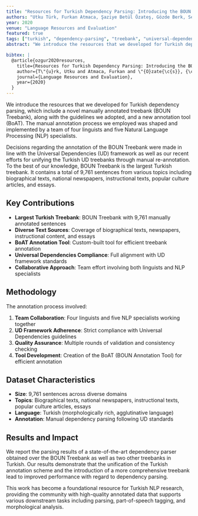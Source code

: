 ```yaml
---
title: "Resources for Turkish Dependency Parsing: Introducing the BOUN Treebank and the BoAT Annotation Tool"
authors: "Utku Türk, Furkan Atmaca, Şaziye Betül Özateş, Gözde Berk, Seyyit Talha Bedir, Abdullatif Köksal, Balkız Öztürk Başaran, Tunga Güngör, Arzucan Özgür"
year: 2020
venue: "Language Resources and Evaluation"
featured: true
tags: ["turkish", "dependency-parsing", "treebank", "universal-dependencies", "annotation-tool", "linguistic-resources"]
abstract: "We introduce the resources that we developed for Turkish dependency parsing, which include a novel manually annotated treebank (BOUN Treebank), along with the guidelines we adopted, and a new annotation tool (BoAT)."

bibtex: |
  @article{ozgur2020resources,
    title={Resources for Turkish Dependency Parsing: Introducing the BOUN Treebank and the BoAT Annotation Tool},
    author={T\"{u}rk, Utku and Atmaca, Furkan and \"{O}zate{\c{s}}, {\c{S}}aziye Bet\"{u}l and Berk, G\"{o}zde and Bedir, Seyyit Talha and K\"{o}ksal, Abdullatif and Ba{\c{s}}aran, Balk{\i}z \"{O}zt\"{u}rk and G\"{u}ng\"{o}r, Tunga and \"{O}zg\"{u}r, Arzucan},
    journal={Language Resources and Evaluation},
    year={2020}
  }
---
```


We introduce the resources that we developed for Turkish dependency parsing, which include a novel manually annotated treebank (BOUN Treebank), along with the guidelines we adopted, and a new annotation tool (BoAT). The manual annotation process we employed was shaped and implemented by a team of four linguists and five Natural Language Processing (NLP) specialists.

Decisions regarding the annotation of the BOUN Treebank were made in line with the Universal Dependencies (UD) framework as well as our recent efforts for unifying the Turkish UD treebanks through manual re-annotation. To the best of our knowledge, BOUN Treebank is the largest Turkish treebank. It contains a total of 9,761 sentences from various topics including biographical texts, national newspapers, instructional texts, popular culture articles, and essays.

## Key Contributions

- **Largest Turkish Treebank**: BOUN Treebank with 9,761 manually annotated sentences
- **Diverse Text Sources**: Coverage of biographical texts, newspapers, instructional content, and essays
- **BoAT Annotation Tool**: Custom-built tool for efficient treebank annotation
- **Universal Dependencies Compliance**: Full alignment with UD framework standards
- **Collaborative Approach**: Team effort involving both linguists and NLP specialists

## Methodology

The annotation process involved:

1. **Team Collaboration**: Four linguists and five NLP specialists working together
2. **UD Framework Adherence**: Strict compliance with Universal Dependencies guidelines
3. **Quality Assurance**: Multiple rounds of validation and consistency checking
4. **Tool Development**: Creation of the BoAT (BOUN Annotation Tool) for efficient annotation

## Dataset Characteristics

- **Size**: 9,761 sentences across diverse domains
- **Topics**: Biographical texts, national newspapers, instructional texts, popular culture articles, essays
- **Language**: Turkish (morphologically rich, agglutinative language)
- **Annotation**: Manual dependency parsing following UD standards

## Results and Impact

We report the parsing results of a state-of-the-art dependency parser obtained over the BOUN Treebank as well as two other treebanks in Turkish. Our results demonstrate that the unification of the Turkish annotation scheme and the introduction of a more comprehensive treebank lead to improved performance with regard to dependency parsing.

This work has become a foundational resource for Turkish NLP research, providing the community with high-quality annotated data that supports various downstream tasks including parsing, part-of-speech tagging, and morphological analysis. 